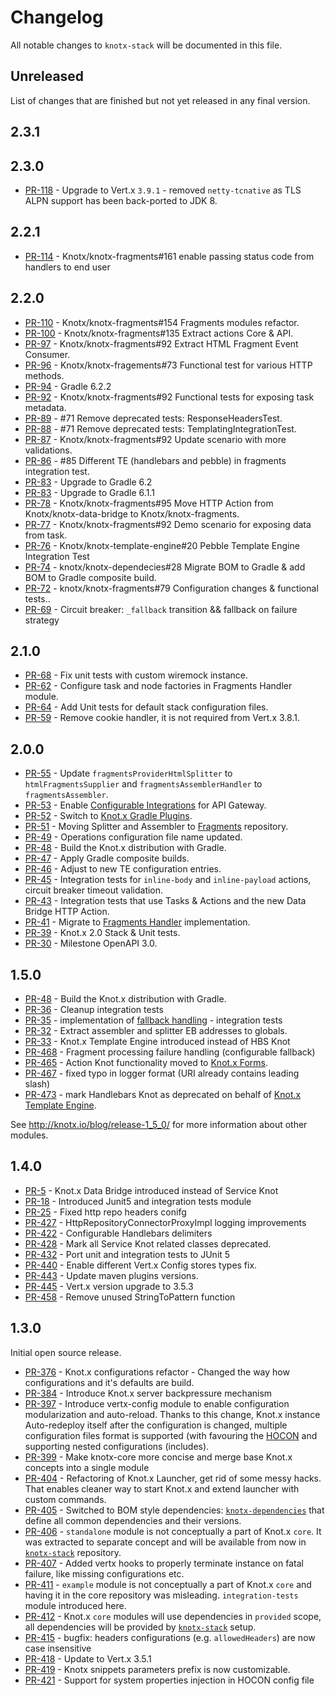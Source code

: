 # Changelog
All notable changes to `knotx-stack` will be documented in this file.

## Unreleased
List of changes that are finished but not yet released in any final version.
                
## 2.3.1
                
## 2.3.0
- [PR-118](https://github.com/Knotx/knotx-stack/pull/118) - Upgrade to Vert.x `3.9.1` - removed `netty-tcnative` as TLS ALPN support has been back-ported to JDK 8.

## 2.2.1
- [PR-114](https://github.com/Knotx/knotx-stack/pull/114) - Knotx/knotx-fragments#161 enable passing status code from handlers to end user
                
## 2.2.0
- [PR-110](https://github.com/Knotx/knotx-stack/pull/110) - Knotx/knotx-fragments#154 Fragments modules refactor.
- [PR-100](https://github.com/Knotx/knotx-stack/pull/100) - Knotx/knotx-fragments#135 Extract actions Core & API.
- [PR-97](https://github.com/Knotx/knotx-stack/pull/97) - Knotx/knotx-fragments#92 Extract HTML Fragment Event Consumer.
- [PR-96](https://github.com/Knotx/knotx-stack/pull/96) - Knotx/knotx-fragements#73 Functional test for various HTTP methods.
- [PR-94](https://github.com/Knotx/knotx-stack/pull/94) - Gradle 6.2.2
- [PR-92](https://github.com/Knotx/knotx-stack/pull/92) - Knotx/knotx-fragments#92 Functional tests for exposing task metadata.
- [PR-89](https://github.com/Knotx/knotx-stack/pull/89) - #71 Remove deprecated tests: ResponseHeadersTest.
- [PR-88](https://github.com/Knotx/knotx-stack/pull/88) - #71 Remove deprecated tests: TemplatingIntegrationTest.
- [PR-87](https://github.com/Knotx/knotx-stack/pull/87) - Knotx/knotx-fragments#92 Update scenario with more validations.
- [PR-86](https://github.com/Knotx/knotx-stack/pull/86) - #85 Different TE (handlebars and pebble) in fragments integration test.
- [PR-83](https://github.com/Knotx/knotx-stack/pull/84) - Upgrade to Gradle 6.2
- [PR-83](https://github.com/Knotx/knotx-stack/pull/83) - Upgrade to Gradle 6.1.1
- [PR-78](https://github.com/Knotx/knotx-stack/pull/78) - Knotx/knotx-fragments#95 Move HTTP Action from Knotx/knotx-data-bridge to Knotx/knotx-fragments.
- [PR-77](https://github.com/Knotx/knotx-stack/pull/77) - Knotx/knotx-fragments#92 Demo scenario for exposing data from task.
- [PR-76](https://github.com/Knotx/knotx-stack/pull/76) - Knotx/knotx-template-engine#20 Pebble Template Engine Integration Test
- [PR-74](https://github.com/Knotx/knotx-stack/pull/74) - knotx/knotx-dependecies#28 Migrate BOM to Gradle & add BOM to Gradle composite build.
- [PR-72](https://github.com/Knotx/knotx-stack/pull/72) - knotx/knotx-fragments#79 Configuration changes & functional tests..
- [PR-69](https://github.com/Knotx/knotx-stack/pull/69) - Circuit breaker: `_fallback` transition && fallback on failure strategy

## 2.1.0
- [PR-68](https://github.com/Knotx/knotx-stack/pull/68) - Fix unit tests with custom wiremock instance.
- [PR-62](https://github.com/Knotx/knotx-stack/pull/62) - Configure task and node factories in Fragments Handler module.
- [PR-64](https://github.com/Knotx/knotx-stack/pull/64) - Add Unit tests for default stack configuration files.
- [PR-59](https://github.com/Knotx/knotx-stack/pull/59) - Remove cookie handler, it is not required from Vert.x 3.8.1.

## 2.0.0
- [PR-55](https://github.com/Knotx/knotx-stack/pull/55) - Update `fragmentsProviderHtmlSplitter` to `htmlFragmentsSupplier` and `fragmentsAssemblerHandler` to `fragmentsAssembler`.
- [PR-53](https://github.com/Knotx/knotx-stack/pull/53) - Enable [Configurable Integrations](http://knotx.io/blog/configurable-integrations/) for API Gateway.
- [PR-52](https://github.com/Knotx/knotx-stack/pull/52) - Switch to [Knot.x Gradle Plugins](https://github.com/Knotx/knotx-gradle-plugins).
- [PR-51](https://github.com/Knotx/knotx-stack/pull/51) - Moving Splitter and Assembler to [Fragments](https://github.com/Knotx/knotx-fragments) repository.
- [PR-49](https://github.com/Knotx/knotx-stack/pull/49) - Operations configuration file name updated.
- [PR-48](https://github.com/Knotx/knotx-stack/pull/48) - Build the Knot.x distribution with Gradle.
- [PR-47](https://github.com/Knotx/knotx-stack/pull/47) - Apply Gradle composite builds.
- [PR-46](https://github.com/Knotx/knotx-stack/pull/46) - Adjust to new TE configuration entries.
- [PR-45](https://github.com/Knotx/knotx-stack/pull/45) - Integration tests for `inline-body` and `inline-payload` actions, circuit breaker timeout validation.
- [PR-43](https://github.com/Knotx/knotx-stack/pull/43) - Integration tests that use Tasks & Actions and the new Data Bridge HTTP Action.
- [PR-41](https://github.com/Knotx/knotx-stack/pull/41) - Migrate to [Fragments Handler](https://github.com/Knotx/knotx-fragments) implementation.
- [PR-39](https://github.com/Knotx/knotx-stack/pull/39) - Knot.x 2.0 Stack & Unit tests.
- [PR-30](https://github.com/Knotx/knotx-stack/pull/30) - Milestone OpenAPI 3.0.

## 1.5.0
- [PR-48](https://github.com/Knotx/knotx-stack/pull/48) - Build the Knot.x distribution with Gradle.
- [PR-36](https://github.com/Knotx/knotx-stack/pull/36) - Cleanup integration tests
- [PR-35](https://github.com/Knotx/knotx-stack/pull/35) - implementation of [fallback handling](https://github.com/Cognifide/knotx/issues/466) - integration tests
- [PR-32](https://github.com/Knotx/knotx-stack/pull/32) - Extract assembler and splitter EB addresses to globals.
- [PR-33](https://github.com/Knotx/knotx-stack/pull/33) - Knot.x Template Engine introduced instead of HBS Knot
- [PR-468](https://github.com/Knotx/knotx/pull/468) - Fragment processing failure handling (configurable fallback)
- [PR-465](https://github.com/Knotx/knotx/pull/465) - Action Knot functionality moved to [Knot.x Forms](https://github.com/Knotx/knotx-forms).
- [PR-467](https://github.com/Knotx/knotx/pull/467) - fixed typo in logger format (URI already contains leading slash)
- [PR-473](https://github.com/Knotx/knotx/pull/473) - mark Handlebars Knot as deprecated on behalf of [Knot.x Template Engine](https://github.com/Knotx/knotx-template-engine).

See http://knotx.io/blog/release-1_5_0/ for more information about other modules.

## 1.4.0
- [PR-5](https://github.com/Knotx/knotx-stack/pull/5) - Knot.x Data Bridge introduced instead of Service Knot
- [PR-18](https://github.com/Knotx/knotx-stack/pull/18) - Introduced Junit5 and integration tests module
- [PR-25](https://github.com/Knotx/knotx-stack/pull/25) - Fixed http repo headers conifg
- [PR-427](https://github.com/Knotx/knotx/pull/427) - HttpRepositoryConnectorProxyImpl logging improvements
- [PR-422](https://github.com/Knotx/knotx/pull/422) - Configurable Handlebars delimiters
- [PR-428](https://github.com/Knotx/knotx/pull/428) - Mark all Service Knot related classes deprecated.
- [PR-432](https://github.com/Knotx/knotx/pull/432) - Port unit and integration tests to JUnit 5
- [PR-440](https://github.com/Knotx/knotx/pull/440) - Enable different Vert.x Config stores types fix.
- [PR-443](https://github.com/Knotx/knotx/pull/443) - Update maven plugins versions.
- [PR-445](https://github.com/Knotx/knotx/pull/445) - Vert.x version upgrade to 3.5.3
- [PR-458](https://github.com/Knotx/knotx/pull/458) - Remove unused StringToPattern function

## 1.3.0
Initial open source release.
- [PR-376](https://github.com/Knotx/knotx/pull/376) - Knot.x configurations refactor - Changed the way how configurations and it's defaults are build.
- [PR-384](https://github.com/Knotx/knotx/pull/384) - Introduce Knot.x server backpressure mechanism
- [PR-397](https://github.com/Knotx/knotx/pull/397) - Introduce vertx-config module to enable configuration modularization and auto-reload. Thanks to this change, Knot.x instance Auto-redeploy itself
 after the configuration is changed, multiple configuration files format is supported (with favouring the [HOCON](https://github.com/lightbend/config/blob/master/HOCON.md) and supporting nested configurations (includes).
- [PR-399](https://github.com/Knotx/knotx/pull/399) - Make knotx-core more concise and merge base Knot.x concepts into a single module
- [PR-404](https://github.com/Knotx/knotx/pull/404) - Refactoring of Knot.x Launcher, get rid of some messy hacks. That enables cleaner way to start Knot.x and extend launcher with custom commands.
- [PR-405](https://github.com/Knotx/knotx/pull/405) - Switched to BOM style dependencies: [`knotx-dependencies`](https://github.com/Knotx/knotx-dependencies) that define all common dependencies and their versions.
- [PR-406](https://github.com/Knotx/knotx/pull/406) - `standalone` module is not conceptually a part of Knot.x `core`. It was extracted to separate concept and will be available from now in [`knotx-stack`](https://github.com/Knotx/knotx-stack) repository.
- [PR-407](https://github.com/Knotx/knotx/pull/407) - Added vertx hooks to properly terminate instance on fatal failure, like missing configurations etc.
- [PR-411](https://github.com/Knotx/knotx/pull/411) - `example` module is not conceptually a part of Knot.x `core` and having it in the core repository was misleading. `integration-tests` module introduced here.
- [PR-412](https://github.com/Knotx/knotx/pull/412) - Knot.x `core` modules will use dependencies in `provided` scope, all dependencies will be provided by [`knotx-stack`](https://github.com/Knotx/knotx-stack) setup.
- [PR-415](https://github.com/Knotx/knotx/pull/415) - bugfix: headers configurations (e.g. `allowedHeaders`) are now case insensitive
- [PR-418](https://github.com/Knotx/knotx/pull/418) - Update to Vert.x 3.5.1
- [PR-419](https://github.com/Knotx/knotx/pull/419) - Knotx snippets parameters prefix is now customizable.
- [PR-421](https://github.com/Knotx/knotx/pull/421) - Support for system properties injection in HOCON config file
